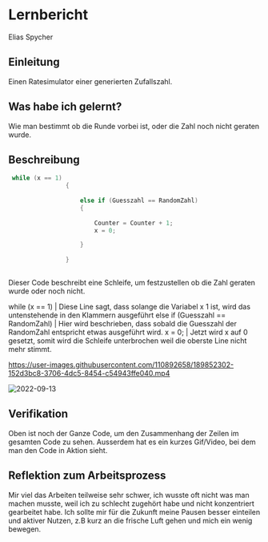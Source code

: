 # Lernbericht
Elias Spycher

## Einleitung

Einen Ratesimulator einer generierten Zufallszahl.

## Was habe ich gelernt?

Wie man bestimmt ob die Runde vorbei ist, oder die Zahl noch nicht geraten wurde.

## Beschreibung

```C#                                                    
 while (x == 1)                                                  
                {
              
                    else if (Guesszahl == RandomZahl)
                    {
   
                        Counter = Counter + 1;
                        x = 0;

                    }
                    
                }  
                
```                                                         

Dieser Code beschreibt eine Schleife, um festzustellen ob die Zahl geraten wurde oder noch nicht. 

while (x == 1)                             | Diese Line sagt, dass solange die Variabel x 1 ist, wird das untenstehende in den Klammern ausgeführt
else if (Guesszahl == RandomZahl)          | Hier wird beschrieben, dass sobald die Guesszahl der RandomZahl entspricht etwas ausgeführt wird.
x = 0;                                     | Jetzt wird x auf 0 gesetzt, somit wird die Schleife unterbrochen weil die oberste Line nicht mehr stimmt.



https://user-images.githubusercontent.com/110892658/189852302-152d3bc8-3706-4dc5-8454-c54943ffe040.mp4

![2022-09-13](https://user-images.githubusercontent.com/110892658/189839376-084ae68d-7495-4cd0-8c78-7438f136fe99.png)

## Verifikation

Oben ist noch der Ganze Code, um den Zusammenhang der Zeilen im gesamten Code zu sehen. 
Ausserdem hat es ein kurzes Gif/Video, bei dem man den Code in Aktion sieht.


## Reflektion zum Arbeitsprozess

Mir viel das Arbeiten teilweise sehr schwer, ich wusste oft nicht was man machen musste, weil ich zu schlecht zugehört habe und nicht konzentriert gearbeitet habe. Ich sollte mir für die Zukunft meine Pausen besser einteilen und aktiver Nutzen, z.B kurz an die frische Luft gehen und mich ein wenig bewegen.






